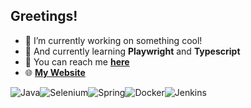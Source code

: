 ## Greetings!

-  🔭 I’m currently working on something cool!
-  📑 And currently learning **Playwright** and **Typescript**
-  📩 You can reach me [**here**](https://t.me/neblessed/)
-  🌐 [**My Website**](https://neblessed.github.io/) 

![Java](https://img.shields.io/badge/java-%23ED8B00.svg?style=for-the-badge&logo=openjdk&logoColor=white)![Selenium](https://img.shields.io/badge/-selenium-%43B02A?style=for-the-badge&logo=selenium&logoColor=white)![Spring](https://img.shields.io/badge/Spring-FFFFFF?style=for-the-badge&logo=Spring)![Docker](https://img.shields.io/badge/docker-%230db7ed.svg?style=for-the-badge&logo=docker&logoColor=white)![Jenkins](https://img.shields.io/badge/jenkins-%232C5263.svg?style=for-the-badge&logo=jenkins&logoColor=white)
